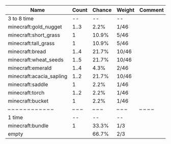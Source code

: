 | Name                     | Count | Chance | Weight | Comment |
| ------------------------ | ----- | ------ | ------ | ------- |
| 3 to 8 time              |    -- |     -- |     -- |         |
| minecraft:gold_nugget    |  1..3 |   2.2% |   1/46 |         |
| minecraft:short_grass    |     1 |  10.9% |   5/46 |         |
| minecraft:tall_grass     |     1 |  10.9% |   5/46 |         |
| minecraft:bread          |  1..4 |  21.7% |  10/46 |         |
| minecraft:wheat_seeds    |  1..5 |  21.7% |  10/46 |         |
| minecraft:emerald        |  1..4 |   4.3% |   2/46 |         |
| minecraft:acacia_sapling |  1..2 |  21.7% |  10/46 |         |
| minecraft:saddle         |     1 |   2.2% |   1/46 |         |
| minecraft:torch          |  1..2 |   2.2% |   1/46 |         |
| minecraft:bucket         |     1 |   2.2% |   1/46 |         |
| – – – – – – – – – – – –  | – – – | – – –  | – – –  | – – – – |
| 1 time                   |    -- |     -- |     -- |         |
| minecraft:bundle         |     1 |  33.3% |    1/3 |         |
| empty                    |       |  66.7% |    2/3 |         |
